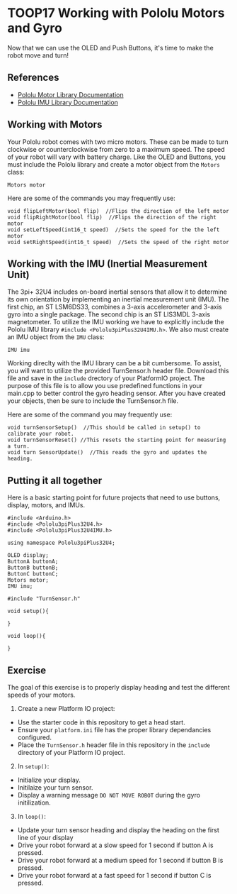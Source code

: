 # TOOP17 Working with Pololu Motors and Gyro
Now that we can use the OLED and Push Buttons, it's time to make the robot move and turn!

## References
- [Pololu Motor Library Documentation](https://pololu.github.io/pololu-3pi-plus-32u4-arduino-library/class_pololu3pi_plus32_u4_1_1_motors.html)
- [Pololu IMU Library Documentation](https://pololu.github.io/pololu-3pi-plus-32u4-arduino-library/class_pololu3pi_plus32_u4_1_1_i_m_u.html)

## Working with Motors
Your Pololu robot comes with two micro motors. These can be made to turn clockwise or counterclockwise from zero to a maximum speed. The speed of your robot will vary with battery charge.  Like the OLED and Buttons, you must include the Pololu library and create a motor object from the `Motors` class:

`Motors motor`

Here are some of the commands you may frequently use:
```
void flipLeftMotor(bool flip)  //Flips the direction of the left motor
void flipRightMotor(bool flip)  //Flips the direction of the right motor
void setLeftSpeed(int16_t speed)  //Sets the speed for the the left motor
void setRightSpeed(int16_t speed)  //Sets the speed of the right motor
```

## Working with the IMU (Inertial Measurement Unit)
The 3pi+ 32U4 includes on-board inertial sensors that allow it to determine its own orientation by implementing an inertial measurement unit (IMU). The first chip, an ST LSM6DS33, combines a 3-axis accelerometer and 3-axis gyro into a single package. The second chip is an ST LIS3MDL 3-axis magnetometer.
To utilize the IMU working we have to explicitly include the Pololu IMU library `#include <Pololu3piPlus32U4IMU.h>`.  We also must create an IMU object from the `IMU` class:

`IMU imu`

Working direclty with the IMU library can be a bit cumbersome.  To assist, you will want to utilize the provided TurnSensor.h header file.  Download this file and save in the `include` drectory of your PlatformIO project.  The purpose of this file is to allow you use predefined functions in your main.cpp to better control the gyro heading sensor. After you have created your objects, then be sure to include the TurnSensor.h file. 

Here are some of the command you may frequently use:
```
void turnSensorSetup()  //This should be called in setup() to calibrate your robot. 
void turnSensorReset() //This resets the starting point for measuring a turn.
void turn SensorUpdate()  //This reads the gyro and updates the heading.
```

## Putting it all together
Here is a basic starting point for future projects that need to use buttons, display, motors, and IMUs.
```
#include <Arduino.h>
#include <Pololu3piPlus32U4.h>
#include <Pololu3piPlus32U4IMU.h>

using namespace Pololu3piPlus32U4;

OLED display;
ButtonA buttonA;
ButtonB buttonB;
ButtonC buttonC;
Motors motor;
IMU imu;

#include "TurnSensor.h"

void setup(){

}

void loop(){

}

```
## Exercise
The goal of this exercise is to properly display heading and test the different speeds of your motors.

1. Create a new Platform IO project:
- Use the starter code in this repository to get a head start.
- Ensure your `platform.ini` file has the proper library dependancies configured.
- Place the `TurnSensor.h` header file in this repository in the `include` directory of your Platform IO project.
2. In `setup()`:
- Initialize your display.
- Initilaize your turn sensor.
- Display a warning message `DO NOT MOVE ROBOT` during the gyro initilization.
3. In `loop()`:
- Update your turn sensor heading and display the heading on the first line of your display
- Drive your robot forward at a slow speed for 1 second if button A is pressed.
- Drive your robot forward at a medium speed for 1 second if button B is pressed.
- Drive your robot forward at a fast speed for 1 second if button C is pressed.








